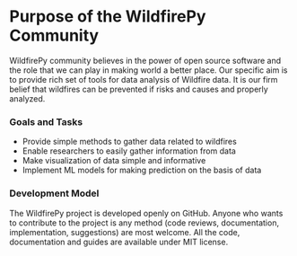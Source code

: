 # Purpose of the WildfirePy Community

WildfirePy community believes in the power of open source software and the role that we can play in making world a better place. Our specific aim is to provide rich set of tools for data analysis of Wildfire data. It is our firm belief that wildfires can be prevented if risks and causes and properly analyzed.

### Goals and Tasks

- Provide simple methods to gather data related to wildfires
- Enable researchers to easily gather information from data
- Make visualization of data simple and informative
- Implement ML models for making prediction on the basis of data

### Development Model

The WildfirePy project is developed openly on GitHub. Anyone who wants to contribute to the project is any method (code reviews, documentation, implementation, suggestions) are most welcome. All the code, documentation and guides are available under MIT license.
